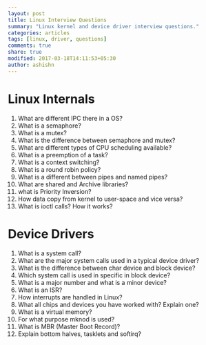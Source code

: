 ```yaml
---
layout: post
title: Linux Interview Questions
summary: "Linux kernel and device driver interview questions."
categories: articles
tags: [linux, driver, questions]
comments: true
share: true
modified: 2017-03-18T14:11:53+05:30
author: ashishn
---
```


# Linux Internals

1. What are different IPC there in a OS?
2. What is a semaphore?
3. What is a mutex?
4. What is the difference between semaphore and mutex?
5. What are different types of CPU scheduling available?
6. What is a preemption of a task?
7. What is a context switching?
8. What is a round robin policy?
9. What is a different between pipes and named pipes?
10. What are shared and Archive libraries?
11. what is Priority Inversion?
12. How data copy from kernel to user-space and vice versa?
13. What is ioctl calls? How it works?

# Device Drivers

1. What is a system call?
2. What are the major system calls used in a typical device driver?
3. What is the difference between char device and block device?
4. Which system call is used in specific in block device?
5. What is a major number and what is a minor device?
6. What is an ISR? 
7. How interrupts are handled in Linux?
8. What all chips and devices you have worked with? Explain one?
9. What is a virtual memory?
10. For what purpose mknod is used?
11. What is MBR (Master Boot Record)?
12. Explain bottom halves, tasklets and softirq?
